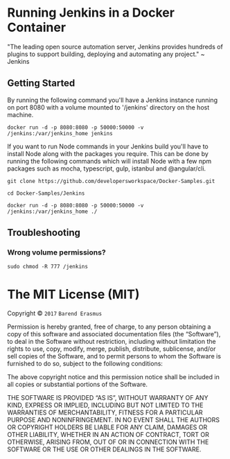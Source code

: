 # Running Jenkins in a Docker Container

"The leading open source automation server, Jenkins provides hundreds of plugins to support building, deploying and automating any project." ~ Jenkins

## Getting Started

By running the following command you'll have a Jenkins instance running on port 8080 with a volume mounted to
'/jenkins' directory on the host machine.

`docker run -d -p 8080:8080 -p 50000:50000 -v /jenkins:/var/jenkins_home jenkins`

If you want to run Node commands in your Jenkins build you'll have to install Node along with the packages you require. This can be done by running the following commands which will install Node with a few npm packages such as mocha, typescript, gulp, istanbul and @angular/cli.

`git clone https://github.com/developersworkspace/Docker-Samples.git`

`cd Docker-Samples/Jenkins`

`docker run -d -p 8080:8080 -p 50000:50000 -v /jenkins:/var/jenkins_home ./`

## Troubleshooting

### Wrong volume permissions?

`sudo chmod -R 777 /jenkins`

The MIT License (MIT)
=====================

Copyright © `2017` `Barend Erasmus`

Permission is hereby granted, free of charge, to any person
obtaining a copy of this software and associated documentation
files (the “Software”), to deal in the Software without
restriction, including without limitation the rights to use,
copy, modify, merge, publish, distribute, sublicense, and/or sell
copies of the Software, and to permit persons to whom the
Software is furnished to do so, subject to the following
conditions:

The above copyright notice and this permission notice shall be
included in all copies or substantial portions of the Software.

THE SOFTWARE IS PROVIDED “AS IS”, WITHOUT WARRANTY OF ANY KIND,
EXPRESS OR IMPLIED, INCLUDING BUT NOT LIMITED TO THE WARRANTIES
OF MERCHANTABILITY, FITNESS FOR A PARTICULAR PURPOSE AND
NONINFRINGEMENT. IN NO EVENT SHALL THE AUTHORS OR COPYRIGHT
HOLDERS BE LIABLE FOR ANY CLAIM, DAMAGES OR OTHER LIABILITY,
WHETHER IN AN ACTION OF CONTRACT, TORT OR OTHERWISE, ARISING
FROM, OUT OF OR IN CONNECTION WITH THE SOFTWARE OR THE USE OR
OTHER DEALINGS IN THE SOFTWARE.